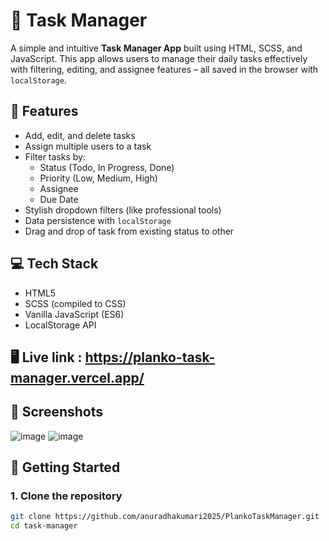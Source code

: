 # 📝 Task Manager

A simple and intuitive **Task Manager App** built using HTML, SCSS, and JavaScript. This app allows users to manage their daily tasks effectively with filtering, editing, and assignee features – all saved in the browser with `localStorage`.

## 🌟 Features

- Add, edit, and delete tasks
- Assign multiple users to a task
- Filter tasks by:
  - Status (Todo, In Progress, Done)
  - Priority (Low, Medium, High)
  - Assignee
  - Due Date
- Stylish dropdown filters (like professional tools)
- Data persistence with `localStorage`
- Drag and drop of task from existing status to other

## 💻 Tech Stack

- HTML5
- SCSS (compiled to CSS)
- Vanilla JavaScript (ES6)
- LocalStorage API

## 🖥️ Live link : https://planko-task-manager.vercel.app/

## 📸 Screenshots

![image](https://github.com/user-attachments/assets/b4385716-1591-4f32-808d-3a629053171a)
![image](https://github.com/user-attachments/assets/fd320056-49d3-49c9-9090-de0ab622eb0a)



## 🚀 Getting Started

### 1. Clone the repository

```bash
git clone https://github.com/anuradhakumari2025/PlankoTaskManager.git
cd task-manager
```
